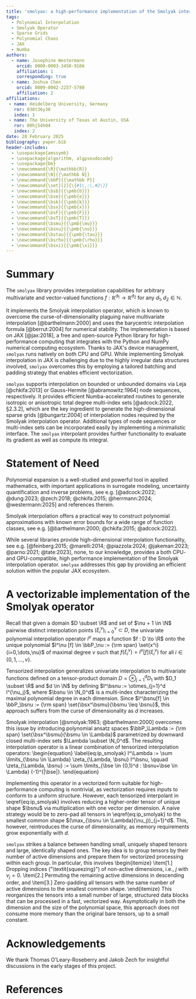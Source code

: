 ```yaml
---
title: 'smolyax: a high-performance implementation of the Smolyak interpolation operator in JAX'
tags:
  - Polynomial Interpolation
  - Smolyak Operator
  - Sparse Grids
  - Polynomial Chaos
  - JAX
  - Numba
authors:
  - name: Josephine Westermann
    orcid: 0000-0003-3450-9166
    affiliation: 1
    corresponding: true
  - name: Joshua Chen
    orcid: 0009-0002-2257-5780
    affiliation: 2
affiliations:
 - name: Heidelberg University, Germany
   ror: 038t36y30
   index: 1
 - name: The University of Texas at Austin, USA
   ror: 00hj54h04
   index: 2
date: 28 February 2025
bibliography: paper.bib
header-includes:
  - \usepackage{amssymb}
  - \usepackage{algorithm, algpseudocode}
  - \usepackage{bm}
  - \newcommand{\R}{\mathbb{R}}
  - \newcommand{\N}{{\mathbb N}}
  - \newcommand{\bbP}{{\mathbb P}}
  - \newcommand{\set}[2]{\{#1\,:\,#2\}}
  - \newcommand{\bsb}{{\pmb{b}}}
  - \newcommand{\bse}{{\pmb{e}}}
  - \newcommand{\bsk}{{\pmb{k}}}
  - \newcommand{\bsx}{{\pmb{x}}}
  - \newcommand{\bsF}{{\pmb{F}}}
  - \newcommand{\bsT}{{\pmb{T}}}
  - \newcommand{\bsmu}{{\pmb{\mu}}}
  - \newcommand{\bsnu}{{\pmb{\nu}}}
  - \newcommand{\bstau}{{\pmb{\tau}}}
  - \newcommand{\bsrho}{{\pmb{\rho}}}
  - \newcommand{\bsxi}{{\pmb{\xi}}}
---
```


# Summary

The `smolyax` library provides interpolation capabilities for arbitrary multivariate and vector-valued functions $f : \mathbb{R}^{d_1} \to \mathbb{R}^{d_2}$ for any $d_1, d_2 \in \mathbb{N}$.

It implements the Smolyak interpolation operator, which is known to overcome the curse-of-dimensionality plaguing naive multivariate interpolation [@barthelmann:2000] and uses the barycentric interpolation formula [@berrut:2004] for numerical stability. The implementation is based on JAX [@jax:2018], a free and open-source Python library for high-performance computing that integrates with the Python and NumPy numerical computing ecosystem. Thanks to JAX's device management, `smolyax` runs natively on both CPU and GPU. While implementing Smolyak interpolation in JAX is challenging due to the highly irregular data structures involved, `smolyax` overcomes this by employing a tailored batching and padding strategy that enables efficient vectorization.

`smolyax` supports interpolation on bounded or unbounded domains via Leja [@chkifa:2013] or Gauss-Hermite [@abramowitz:1964] node sequences, respectively. It provides efficient Numba-accelerated routines to generate isotropic or anisotropic total degree multi-index sets [@adcock:2022, §2.3.2], which are the key ingredient to generate the high-dimensional sparse grids [@bungartz:2004] of interpolation nodes required by the Smolyak interpolation operator. Additional types of node sequences or multi-index sets can be incorporated easily by implementing a minimalistic interface.
The `smolyax` interpolant provides further functionality to evaluate its gradient as well as compute its integral.

# Statement of Need

Polynomial expansion is a well-studied and powerful tool in applied mathematics, with important applications in surrogate modeling, uncertainty quantification and inverse problems, see e.g. [@adcock:2022; @dung:2023; @zech:2018; @chkifa:2015; @herrmann:2024; @westermann:2025] and references therein.

Smolyak interpolation offers a practical way to construct polynomial approximations with known error bounds for a wide range of function classes, see e.g. [@barthelmann:2000; @chkifa:2015; @adcock:2022].

While several libraries provide high-dimensional interpolation functionality, see e.g. [@feinberg:2015; @marelli:2014; @piazzola:2024; @jakeman:2023; @parno:2021; @tate:2023], none, to our knowledge, provides a both CPU- and GPU-compatible, high performance implementation of the Smolyak interpolation operator. `smolyax` addresses this gap by providing an efficient solution within the popular JAX ecosystem.

# A vectorizable implementation of the Smolyak operator

Recall that given a domain $D \subset \R$ and set of $\nu + 1 \in \N$ pairwise distinct interpolation points $(\xi^\nu_i)_{i=0}^\nu \subset D$, the univariate polynomial interpolation operator $I^\nu$ maps a function $f : D \to \R$ onto the unique polynomial $I^\nu [f] \in \bbP_\nu := {\rm span} \set{x^i}{i=0,\dots,\nu}$ of maximal degree $\nu$ such that $f(\xi^\nu_i) = I^\nu [f](\xi^\nu_i)$ for all $i\in\{0,1,\dots,\nu\}$.

Tensorized interpolation generalizes univariate interpolation to multivariate functions defined on a tensor-product domain $D = \otimes_{j=1}^d D_1$ with $D_1 \subset \R$ and $d \in \N$ by defining $I^\bsnu := \otimes_{j=1}^d I^{\nu_j}$, where $\bsnu \in \N_0^d$ is a multi-index characterizing the maximal polynomial degree in each dimension.
Since $I^\bsnu[f] \in \bbP_\bsnu := {\rm span} \set{\bsx^\bsmu}{\bsmu \leq \bsnu}$, this approach suffers from the curse of dimensionality as $d$ increases.

Smolyak interpolation [@smolyak:1963; @barthelmann:2000] overcomes this issue by introducing polynomial ansatz spaces $\bbP_\Lambda := {\rm span} \set{\bsx^\bsmu}{\bsmu \in \Lambda}$ parametrized by downward closed multi-index sets $\Lambda \subset \N_0^d$. The resulting interpolation operator is a linear combination of tensorized interpolation operators:
\begin{equation} \label{eq:ip_smolyak}
    I^\Lambda := \sum \limits_{\bsnu \in \Lambda} \zeta_{\Lambda, \bsnu} I^\bsnu, \qquad \zeta_{\Lambda, \bsnu} := \sum \limits_{\bse \in \{0,1\}^d : \bsnu+\bse \in \Lambda} (-1)^{|\bse|}.
\end{equation}

Implementing this operator in a vectorized form suitable for high-performance computing is nontrivial, as vectorization requires inputs to conform to a uniform structure. However, each tensorized interpolant in \eqref{eq:ip_smolyak} involves reducing a higher-order tensor of unique shape $\bsnu$ via multiplication with one vector per dimension. A naive strategy would be to zero-pad all tensors in \eqref{eq:ip_smolyak} to the smallest common shape $(\max_{\bsnu \in \Lambda}(\nu_j))_{j=1}^d$. This, however, reintroduces the curse of dimensionality, as memory requirements grow exponentially with $d$.

`smolyax` strikes a balance between handling small, uniquely shaped tensors and large, identically shaped ones. The key idea is to group tensors by their number of active dimensions and prepare them for vectorized processing within each group. In particular, this involves
\begin{itemize}
\item[1.] Dropping indices ("\textit{squeezing}") of non-active dimensions, i.e., $j$ with $\nu_j = 0$.
\item[2.] Permuting the remaining active dimensions in descending order, and
\item[3.] Zero-padding all tensors with the same number of active dimensions to the smallest common shape.
\end{itemize}
This reorganizes the tensors into a small number of large, structured data blocks that can be processed in a fast, vectorized way. Asymptotically in both the dimension and the size of the polynomial space, this approach does not consume more memory than the original bare tensors, up to a small constant.

# Acknowledgements

We thank Thomas O'Leary-Roseberry and Jakob Zech for insightful discussions in the early stages of this project.

# References
